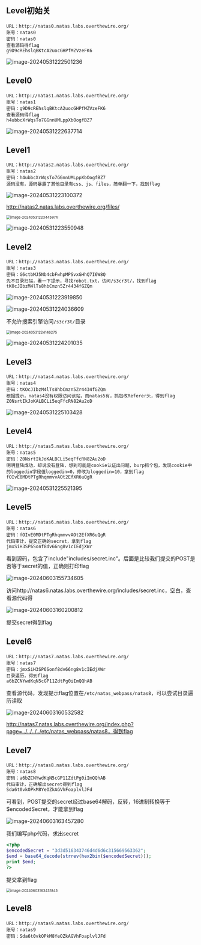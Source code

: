 ## Level初始关

```
URL：http://natas0.natas.labs.overthewire.org/
账号：natas0
密码：natas0
查看源码得flag
g9D9cREhslqBKtcA2uocGHPfMZVzeFK6 
```

![image-20240531222501236](image/image-20240531222501236.png)

## Level0

```
URL：http://natas1.natas.labs.overthewire.org/
账号：natas1
密码：g9D9cREhslqBKtcA2uocGHPfMZVzeFK6
查看源码得flag
h4ubbcXrWqsTo7GGnnUMLppXbOogfBZ7 
```

![image-20240531222637714](image/image-20240531222637714.png)

## Level1

```
URL：http://natas2.natas.labs.overthewire.org/
账号：natas2
密码：h4ubbcXrWqsTo7GGnnUMLppXbOogfBZ7
源码没有，源码暴露了其他目录有css、js、files，简单翻一下，找到flag
```

![image-20240531223100372](image/image-20240531223100372.png)

http://natas2.natas.labs.overthewire.org/files/

<img src="image/image-20240531223445974.png" alt="image-20240531223445974" style="zoom:67%;" />

![image-20240531223550948](image/image-20240531223550948.png)

## Level2

```
URL：http://natas3.natas.labs.overthewire.org/
账号：natas3
密码：G6ctbMJ5Nb4cbFwhpMPSvxGHhQ7I6W8Q
先不目录扫描，看一下提示，寻找robot.txt，访问/s3cr3t/，找到flag
tKOcJIbzM4lTs8hbCmzn5Zr4434fGZQm
```

![image-20240531223919850](image/image-20240531223919850.png)

![image-20240531224036609](image/image-20240531224036609.png)

不允许搜索引擎访问`/s3cr3t/`目录

<img src="image/image-20240531224146275.png" alt="image-20240531224146275" style="zoom:67%;" />

![image-20240531224201035](image/image-20240531224201035.png)

## Level3

```
URL：http://natas4.natas.labs.overthewire.org/
账号：natas4
密码：tKOcJIbzM4lTs8hbCmzn5Zr4434fGZQm
根据提示，natas4没有权限访问该站，而natas5有，抓包改Referer头，得到flag
Z0NsrtIkJoKALBCLi5eqFfcRN82Au2oD
```

![image-20240531225103428](image/image-20240531225103428.png)

## Level4

```
URL：http://natas5.natas.labs.overthewire.org/
账号：natas5
密码：Z0NsrtIkJoKALBCLi5eqFfcRN82Au2oD
明明登陆成功，却说没有登陆，想到可能是cookie认证出问题，burp抓个包，发现cookie中的loggedin字段值loggedin=0，修改为loggedin=10，拿到flag
fOIvE0MDtPTgRhqmmvvAOt2EfXR6uQgR
```

![image-20240531225521395](image/image-20240531225521395.png)

## Level5

```
URL：http://natas6.natas.labs.overthewire.org/
账号：natas6
密码：fOIvE0MDtPTgRhqmmvvAOt2EfXR6uQgR
代码审计，提交正确的secret，拿到flag
jmxSiH3SP6Sonf8dv66ng8v1cIEdjXWr
```

看到源码，包含了include"includes/secret.inc"。后面是比较我们提交的POST是否等于secret的值，正确则打印flag

![image-20240603155734605](image/image-20240603155734605.png)

访问http://natas6.natas.labs.overthewire.org/includes/secret.inc，空白，查看源代码得

![image-20240603160200812](image/image-20240603160200812.png)

提交secret得到flag

## Level6

```
URL：http://natas7.natas.labs.overthewire.org/
账号：natas7
密码：jmxSiH3SP6Sonf8dv66ng8v1cIEdjXWr
目录遍历，得到flag
a6bZCNYwdKqN5cGP11ZdtPg0iImQQhAB 
```

查看源代码，发现提示flag位置在`/etc/natas_webpass/natas8`，可以尝试目录遍历读取

![image-20240603160532582](image/image-20240603160532582.png)

http://natas7.natas.labs.overthewire.org/index.php?page=../../../../etc/natas_webpass/natas8，得到flag

## Level7

```
URL：http://natas8.natas.labs.overthewire.org/
账号：natas8
密码：a6bZCNYwdKqN5cGP11ZdtPg0iImQQhAB
代码审计，正确解出secret得到flag
Sda6t0vkOPkM8YeOZkAGVhFoaplvlJFd
```

可看到，POST提交的secret经过base64解码，反转，16进制转换等于$encodedSecret，才能拿到flag

![image-20240603163457280](image/image-20240603163457280.png)

我们编写php代码，求出secret

```php
<?php
$encodedSecret = "3d3d516343746d4d6d6c315669563362";
$end = base64_decode(strrev(hex2bin($encodedSecret)));
print $end;
?>
```

提交拿到flag

<img src="image/image-20240603163431845.png" alt="image-20240603163431845" style="zoom:67%;" />

## Level8

```
URL：http://natas9.natas.labs.overthewire.org/
账号：natas9
密码：Sda6t0vkOPkM8YeOZkAGVhFoaplvlJFd
```

